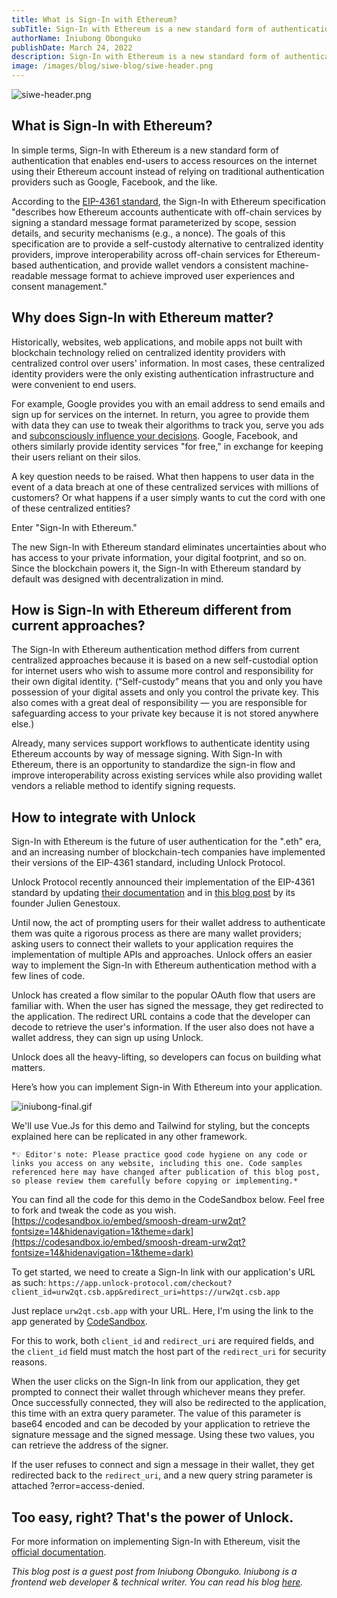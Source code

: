 ```yaml
---
title: What is Sign-In with Ethereum?
subTitle: Sign-In with Ethereum is a new standard form of authentication
authorName: Iniubong Obonguko
publishDate: March 24, 2022
description: Sign-In with Ethereum is a new standard form of authentication that enables end-users to access resources on the internet using their Ethereum account.
image: /images/blog/siwe-blog/siwe-header.png
---
```


![siwe-header.png](/images/blog/siwe-blog/siwe-header.png)

## What is Sign-In with Ethereum?

In simple terms, Sign-In with Ethereum is a new standard form of authentication that enables end-users to access resources on the internet using their Ethereum account instead of relying on traditional authentication providers such as Google, Facebook, and the like.

According to the [EIP-4361 standard](https://eips.ethereum.org/EIPS/eip-4361), the Sign-In with Ethereum specification "describes how Ethereum accounts authenticate with off-chain services by signing a standard message format parameterized by scope, session details, and security mechanisms (e.g., a nonce). The goals of this specification are to provide a self-custody alternative to centralized identity providers, improve interoperability across off-chain services for Ethereum-based authentication, and provide wallet vendors a consistent machine-readable message format to achieve improved user experiences and consent management." 

## Why does Sign-In with Ethereum matter?
Historically, websites, web applications, and mobile apps not built with blockchain technology relied on centralized identity providers with centralized control over users' information. In most cases, these centralized identity providers were the only existing authentication infrastructure and were convenient to end users.

For example, Google provides you with an email address to send emails and sign up for services on the internet. In return, you agree to provide them with data they can use to tweak their algorithms to track you, serve you ads and [subconsciously influence your decisions](https://knowledge.wharton.upenn.edu/article/algorithms-decision-making/). Google, Facebook, and others similarly provide identity services "for free," in exchange for keeping their users reliant on their silos. 

A key question needs to be raised. What then happens to user data in the event of a data breach at one of these centralized services with millions of customers? Or what happens if a user simply wants to cut the cord with one of these centralized entities? 

Enter "Sign-In with Ethereum."

The new Sign-In with Ethereum standard eliminates uncertainties about who has access to your private information, your digital footprint, and so on. Since the blockchain powers it, the Sign-In with Ethereum standard by default was designed with decentralization in mind.

## How is Sign-In with Ethereum different from current approaches?

The Sign-In with Ethereum authentication method differs from current centralized approaches because it is based on a new self-custodial option for internet users who wish to assume more control and responsibility for their own digital identity. (“Self-custody” means that you and only you have possession of your digital assets and only you control the private key. This also comes with a great deal of responsibility — you are responsible for safeguarding access to your private key because it is not stored anywhere else.)

Already, many services support workflows to authenticate identity using Ethereum accounts by way of message signing. With Sign-In with Ethereum, there is an opportunity to standardize the sign-in flow and improve interoperability across existing services while also providing wallet vendors a reliable method to identify signing requests.

## How to integrate with Unlock

Sign-In with Ethereum is the future of user authentication for the ".eth" era, and an increasing number of blockchain-tech companies have implemented their versions of the EIP-4361 standard, including Unlock Protocol.

Unlock Protocol recently announced their implementation of the EIP-4361 standard by updating [their documentation](https://docs.unlock-protocol.com/unlock/developers/sign-in-with-ethereum) and in [this blog post](https://unlock-protocol.com/blog/sign-in-with-ethereum) by its founder Julien Genestoux.

Until now, the act of prompting users for their wallet address to authenticate them was quite a rigorous process as there are many wallet providers; asking users to connect their wallets to your application requires the implementation of multiple APIs and approaches. Unlock offers an easier way to implement the Sign-In with Ethereum authentication method with a few lines of code.

Unlock has created a flow similar to the popular OAuth flow that users are familiar with. When the user has signed the message, they get redirected to the application. The redirect URL contains a code that the developer can decode to retrieve the user's information. If the user also does not have a wallet address, they can sign up using Unlock. 

Unlock does all the heavy-lifting, so developers can focus on building what matters. 

Here’s how you can implement Sign-in With Ethereum into your application.

![iniubong-final.gif](/images/blog/siwe-blog/iniubong-final.gif)

We'll use Vue.Js for this demo and Tailwind for styling, but the concepts explained here can be replicated in any other framework.

`*💡 Editor's note: Please practice good code hygiene on any code or links you access on any website, including this one. Code samples referenced here may have changed after publication of this blog post, so please review them carefully before copying or implementing.*` 

You can find all the code for this demo in the CodeSandbox below. Feel free to fork and tweak the code as you wish.
[https://codesandbox.io/embed/smoosh-dream-urw2qt?fontsize=14&hidenavigation=1&theme=dark](https://codesandbox.io/embed/smoosh-dream-urw2qt?fontsize=14&hidenavigation=1&theme=dark)

To get started, we need to create a Sign-In link with our application's URL as such:
`https://app.unlock-protocol.com/checkout?client_id=urw2qt.csb.app&redirect_uri=https://urw2qt.csb.app`

Just replace `urw2qt.csb.app` with your URL. Here, I'm using the link to the app generated by [CodeSandbox](https://urw2qt.csb.app).

For this to work, both `client_id` and `redirect_uri` are required fields, and the `client_id` field must match the host part of the `redirect_uri` for security reasons.

When the user clicks on the Sign-In link from our application, they get prompted to connect their wallet through whichever means they prefer. Once successfully connected, they will also be redirected to the application, this time with an extra query parameter. The value of this parameter is base64 encoded and can be decoded by your application to retrieve the signature message and the signed message. Using these two values, you can retrieve the address of the signer.

If the user refuses to connect and sign a message in their wallet, they get redirected back to the `redirect_uri`, and a new query string parameter is attached ?error=access-denied.

## Too easy, right? That's the power of Unlock.

For more information on implementing Sign-In with Ethereum, visit the [official documentation](https://docs.unlock-protocol.com/unlock/developers/sign-in-with-ethereum).

_This blog post is a guest post from Iniubong Obonguko. Iniubong is a frontend web developer & technical writer. You can read his blog [here](https://blog.iniubongobonguko.com/)._
